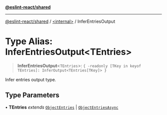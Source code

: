 [**@eslint-react/shared**](../../README.md)

***

[@eslint-react/shared](../../README.md) / [\<internal\>](../README.md) / InferEntriesOutput

# Type Alias: InferEntriesOutput\<TEntries\>

> **InferEntriesOutput**\<`TEntries`\>: `{ -readonly [TKey in keyof TEntries]: InferOutput<TEntries[TKey]> }`

Infer entries output type.

## Type Parameters

• **TEntries** *extends* [`ObjectEntries`](../interfaces/ObjectEntries.md) \| [`ObjectEntriesAsync`](../interfaces/ObjectEntriesAsync.md)
